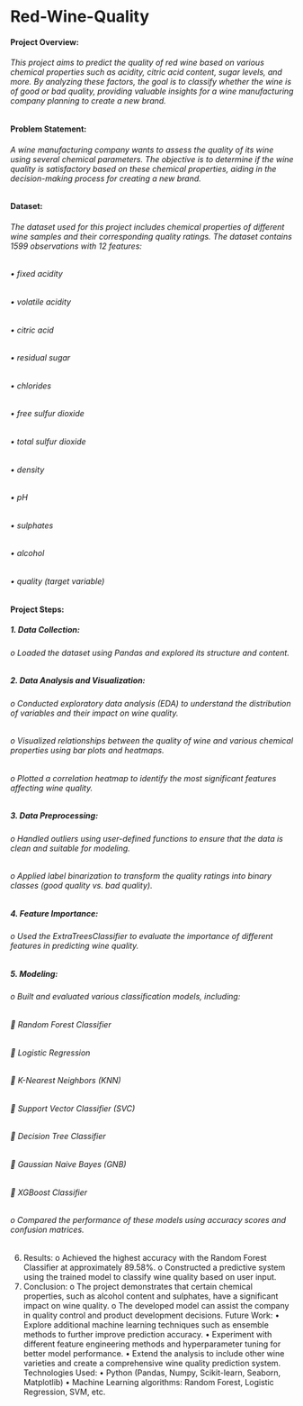 # Red-Wine-Quality
#### Project Overview: 
###### This project aims to predict the quality of red wine based on various chemical properties such as acidity, citric acid content, sugar levels, and more. By analyzing these factors, the goal is to classify whether the wine is of good or bad quality, providing valuable insights for a wine manufacturing company planning to create a new brand.

#### Problem Statement: 
###### A wine manufacturing company wants to assess the quality of its wine using several chemical parameters. The objective is to determine if the wine quality is satisfactory based on these chemical properties, aiding in the decision-making process for creating a new brand.

#### Dataset: 
###### The dataset used for this project includes chemical properties of different wine samples and their corresponding quality ratings. The dataset contains 1599 observations with 12 features:
###### •	fixed acidity
###### •	volatile acidity
###### •	citric acid
###### •	residual sugar
###### •	chlorides
###### •	free sulfur dioxide
###### •	total sulfur dioxide
###### •	density
###### •	pH
###### •	sulphates
###### •	alcohol
###### •	quality (target variable)


#### Project Steps:
##### 1.	Data Collection:
###### o	Loaded the dataset using Pandas and explored its structure and content.
##### 2.	Data Analysis and Visualization:
###### o	Conducted exploratory data analysis (EDA) to understand the distribution of variables and their impact on wine quality.
###### o	Visualized relationships between the quality of wine and various chemical properties using bar plots and heatmaps.
###### o	Plotted a correlation heatmap to identify the most significant features affecting wine quality.
##### 3.	Data Preprocessing:
###### o	Handled outliers using user-defined functions to ensure that the data is clean and suitable for modeling.
###### o	Applied label binarization to transform the quality ratings into binary classes (good quality vs. bad quality).
##### 4.	Feature Importance:
###### o	Used the ExtraTreesClassifier to evaluate the importance of different features in predicting wine quality.
##### 5.	Modeling:
###### o	Built and evaluated various classification models, including:
###### 	Random Forest Classifier
###### 	Logistic Regression
###### 	K-Nearest Neighbors (KNN)
###### 	Support Vector Classifier (SVC)
###### 	Decision Tree Classifier
###### 	Gaussian Naive Bayes (GNB)
###### 	XGBoost Classifier
###### o	Compared the performance of these models using accuracy scores and confusion matrices.
6.	Results:
o	Achieved the highest accuracy with the Random Forest Classifier at approximately 89.58%.
o	Constructed a predictive system using the trained model to classify wine quality based on user input.
7.	Conclusion:
o	The project demonstrates that certain chemical properties, such as alcohol content and sulphates, have a significant impact on wine quality.
o	The developed model can assist the company in quality control and product development decisions.
Future Work:
•	Explore additional machine learning techniques such as ensemble methods to further improve prediction accuracy.
•	Experiment with different feature engineering methods and hyperparameter tuning for better model performance.
•	Extend the analysis to include other wine varieties and create a comprehensive wine quality prediction system.
Technologies Used:
•	Python (Pandas, Numpy, Scikit-learn, Seaborn, Matplotlib)
•	Machine Learning algorithms: Random Forest, Logistic Regression, SVM, etc.
